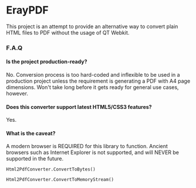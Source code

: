 # ErayPDF
This project is an attempt to provide an alternative way to convert plain HTML files to PDF without the usage of QT Webkit.
### F.A.Q
#### Is the project production-ready?
No. Conversion process is too hard-coded and inflexible to be used in a production project unless the requirement is generating a PDF with A4 page dimensions. Won't take long before it gets ready for general use cases, however.

#### Does this converter support latest HTML5/CSS3 features?
Yes.
#### What is the caveat?
A modern browser is REQUIRED for this library to function. Ancient browsers such as Internet Explorer is not supported, and will NEVER be supported in the future.
```
Html2PdfConverter.ConvertToBytes()
```
```
Html2PdfConverter.ConvertToMemoryStream()
```